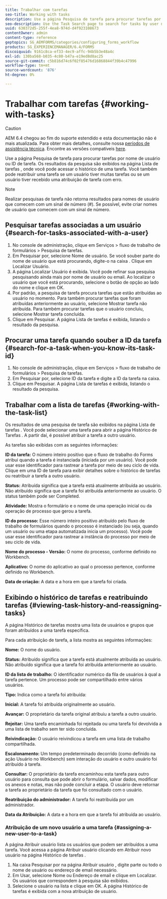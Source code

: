```yaml
---
title: Trabalhar com tarefas
seo-title: Working with tasks
description: Use a página Pesquisa de tarefa para procurar tarefas por nome de usuário ou ID de tarefa. Saiba mais sobre como trabalhar com tarefas.
seo-description: Use the Task Search page to search for tasks by user name or task ID. Learn more about working with tasks.
uuid: 630372d5-255f-4ea8-974d-d4f923108673
contentOwner: admin
content-type: reference
geptopics: SG_AEMFORMS/categories/configuring_forms_workflow
products: SG_EXPERIENCEMANAGER/6.4/FORMS
discoiquuid: 9161c8ca-ef33-4ec9-affc-94b5b3e48a4c
exl-id: 130ba568-b035-4c80-b47a-e19ed8d8ac25
source-git-commit: c5b816d74c6f02f85476d16868844f39b4c47996
workflow-type: tm+mt
source-wordcount: '876'
ht-degree: 0%

---
```


# Trabalhar com tarefas {#working-with-tasks}

>[!CAUTION]
>
>AEM 6.4 chegou ao fim do suporte estendido e esta documentação não é mais atualizada. Para obter mais detalhes, consulte nossa [períodos de assistência técnica](https://helpx.adobe.com/br/support/programs/eol-matrix.html). Encontre as versões compatíveis [here](https://experienceleague.adobe.com/docs/).

Use a página Pesquisa de tarefa para procurar tarefas por nome de usuário ou ID de tarefa. Os resultados da pesquisa são exibidos na página Lista de tarefas , onde você pode acessar o histórico de uma tarefa. Você também pode reatribuir uma tarefa se um usuário tiver muitas tarefas ou se um usuário tiver recebido uma atribuição de tarefa com erro.

>[!NOTE]
>
>Realizar pesquisas de tarefa não retorna resultados para nomes de usuário que comecem com um sinal de número (#). Se possível, evite criar nomes de usuário que comecem com um sinal de número.

## Pesquisar tarefas associadas a um usuário {#search-for-tasks-associated-with-a-user}

1. No console de administração, clique em Serviços > fluxo de trabalho de formulários > Pesquisa de tarefas.
1. Em Pesquisar por, selecione Nome de usuário. Se você souber parte do nome de usuário que está procurando, digite-o na caixa . Clique em Localizar Usuário.
1. A página Localizar Usuário é exibida. Você pode refinar sua pesquisa pesquisando ainda mais por nome de usuário ou email. Ao localizar o usuário que você está procurando, selecione o botão de opção ao lado do nome e clique em OK.
1. Por padrão, a pesquisa de tarefa procura tarefas que estão atribuídas ao usuário no momento. Para também procurar tarefas que foram atribuídas anteriormente ao usuário, selecione Mostrar tarefa não atribuída. Para também procurar tarefas que o usuário concluiu, selecione Mostrar tarefa concluída.
1. Clique em Pesquisar. A página Lista de tarefas é exibida, listando o resultado da pesquisa.

## Procurar uma tarefa quando souber a ID da tarefa {#search-for-a-task-when-you-know-its-task-id}

1. No console de administração, clique em Serviços > fluxo de trabalho de formulários > Pesquisa de tarefas.
1. Em Pesquisar por, selecione ID da tarefa e digite a ID da tarefa na caixa.
1. Clique em Pesquisar. A página Lista de tarefas é exibida, listando o resultado da pesquisa.

## Trabalhar com a lista de tarefas {#working-with-the-task-list}

Os resultados de uma pesquisa de tarefa são exibidos na página Lista de tarefas . Você pode selecionar uma tarefa para abrir a página Histórico de Tarefas . A partir daí, é possível atribuir a tarefa a outro usuário.

As tarefas são exibidas com as seguintes informações:

**ID da tarefa:** O número inteiro positivo que o fluxo de trabalho do Forms atribui quando a tarefa é instanciada (iniciada por um usuário). Você pode usar esse identificador para rastrear a tarefa por meio de seu ciclo de vida. Clique em uma ID de tarefa para exibir detalhes sobre o histórico de tarefas ou reatribuir a tarefa a outro usuário.

**Status:** Atribuída significa que a tarefa está atualmente atribuída ao usuário. Não atribuído significa que a tarefa foi atribuída anteriormente ao usuário. O status também pode ser Completed.

**Atividade:** Mostra o formulário e o nome de uma operação inicial ou da operação de processo que gerou a tarefa.

**ID do processo:** Esse número inteiro positivo atribuído pelo fluxo de trabalho de formulários quando o processo é instanciado (ou seja, quando um usuário ou uma etapa automatizada inicia um processo). Você pode usar esse identificador para rastrear a instância do processo por meio de seu ciclo de vida.

**Nome do processo - Versão:** O nome do processo, conforme definido no Workbench.

**Aplicativo:** O nome do aplicativo ao qual o processo pertence, conforme definido no Workbench.

**Data de criação:** A data e a hora em que a tarefa foi criada.

## Exibindo o histórico de tarefas e reatribuindo tarefas {#viewing-task-history-and-reassigning-tasks}

A página Histórico de tarefas mostra uma lista de usuários e grupos que foram atribuídos a uma tarefa específica.

Para cada atribuição de tarefa, a lista mostra as seguintes informações:

**Nome:** O nome do usuário.

**Status:** Atribuído significa que a tarefa está atualmente atribuída ao usuário. Não atribuído significa que a tarefa foi atribuída anteriormente ao usuário.

**ID da lista de trabalho:** O identificador numérico da fila de usuários à qual a tarefa pertence. Um processo pode ser compartilhado entre vários usuários.

**Tipo:** Indica como a tarefa foi atribuída:

**Inicial:** A tarefa foi atribuída originalmente ao usuário.

**Avançar:** O proprietário da tarefa original atribuiu a tarefa a outro usuário.

**Rejeitar:** Uma tarefa encaminhada foi rejeitada ou uma tarefa foi devolvida a uma lista de trabalho sem ter sido concluída.

**Reivindicação:** O usuário reivindicou a tarefa em uma lista de trabalho compartilhada.

**Escalonamento:** Um tempo predeterminado decorrido (como definido na ação Usuário no Workbench) sem interação do usuário e outro usuário foi atribuído à tarefa.

**Consultar:** O proprietário da tarefa encaminhou esta tarefa para outro usuário para consulta que pode abrir o formulário, salvar dados, modificar os anexos e notas, mas não pode concluir a etapa. O usuário deve retornar a tarefa ao proprietário da tarefa que foi consultado com o usuário.

**Reatribuição do administrador:** A tarefa foi reatribuída por um administrador.

**Data da Atribuição:** A data e a hora em que a tarefa foi atribuída ao usuário.

### Atribuição de um novo usuário a uma tarefa {#assigning-a-new-user-to-a-task}

A página Atribuir usuário lista os usuários que podem ser atribuídos a uma tarefa. Você acessa a página Atribuir usuário clicando em Atribuir novo usuário na página Histórico de tarefas .

1. Na caixa Pesquisar por na página Atribuir usuário , digite parte ou todo o nome de usuário ou endereço de email necessário.
1. Em Usar, selecione Nome ou Endereço de email e clique em Localizar. Os usuários que correspondem à pesquisa são exibidos.
1. Selecione o usuário na lista e clique em OK. A página Histórico de tarefas é exibida com a nova atribuição de usuário.
